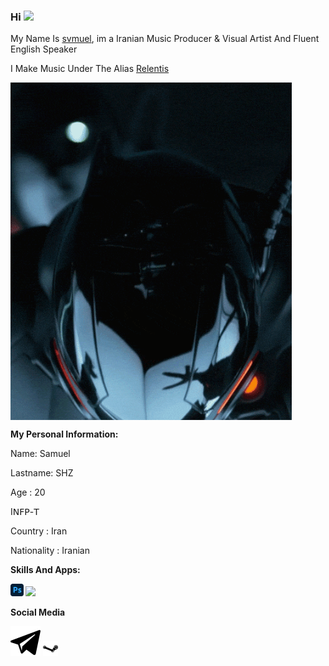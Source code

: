 ### Hi <img src="https://cdn.discordapp.com/emojis/744623964000747601.gif?size=4096&quality=lossless" width="25px"></h2>

My Name Is [svmuel](https://t.me/ihvte), im a Iranian  Music Producer & Visual Artist And Fluent English Speaker 

I Make Music Under The Alias [Relentis](https://soundcloud.com/Relentis)

<img align="middle" src="https://raw.githubusercontent.com/svmuelxo/svmuelxo/main/tumblr_ohiwoyBsOX1so7f1to1_500.gif" height="540"/>

**My Personal Information:**

Name: Samuel

Lastname: SHZ



Age : 20

I𝖭𝖥𝖯-𝖳

Country : Iran

Nationality : Iranian


**Skills And Apps:**  

<code><img height="20" src="https://raw.githubusercontent.com/svmuelxo/aboutme/main/images/Adobe_Photoshop_CC_icon.svg.png"></code> 
<code><img height="20" src="https://www.nicepng.com/png/detail/125-1259519_fl-studio-12-logo-fl-studio-logo-png.png"></code> 

**Social Media**

[<img src="https://raw.githubusercontent.com/svmuelxo/svmuelxo/d537512ca2e7c802753175486c5556c9a08b0396/iconmonstr-telegram-1.svg">](http://t.me/ihvte/)
[<img src="https://raw.githubusercontent.com/svmuelxo/svmuelxo/main/iconmonstr-steam-1-240.png" width="24" height="24">](https://steamcommunity.com/profiles/76561198367521922/)


<!--
  <
Here are some ideas to get you started:

- 🔭 I’m currently working on ...
- 🌱 I’m currently learning ...
- 👯 I’m looking to collaborate on ...
- 🤔 I’m looking for help with ...
- 💬 Ask me about ...
- 📫 How to reach me: ...
- 😄 Pronouns: He/Him
- ⚡ Fun fact: ...
-->

